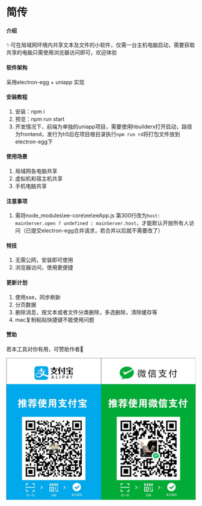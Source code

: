 # 简传

#### 介绍
✨可在局域网环境内共享文本及文件的小软件，仅需一台主机电脑启动，需要获取共享的电脑只需使用浏览器访问即可，欢迎体验

#### 软件架构
采用electron-egg + uniapp 实现


#### 安装教程

1.  安装：npm i
2.  预览：npm run start
3.  开发情况下，前端为单独的uniapp项目，需要使用hbuilderx打开启动，路径为frontend，发行为h5后在项目根目录执行`npm run rd`将打包文件放到electron-egg下

#### 使用场景

1.  局域网各电脑共享
2.  虚拟机和宿主机共享
3.  手机电脑共享

#### 注意事项

1.  需将node_modules\ee-core\ee\eeApp.js 第300行改为`host: mainServer.open ? undefined : mainServer.host`，才能默认开放所有人访问（已提交electron-egg合并请求，若合并以后就不需要改了）


#### 特技

1.  无需公网，安装即可使用
2.  浏览器访问，使用更便捷

#### 更新计划

1.  使用sse，同步刷新
2.  分页数据
3.  删除消息，按文本或者文件分类删除，多选删除，清除缓存等
4.  mac复制粘贴快捷键不能使用问题

#### 赞助
若本工具对你有用，可赞助作者💖

![alt text](frontend/static/微信支付宝二合一收款码.jpg)
